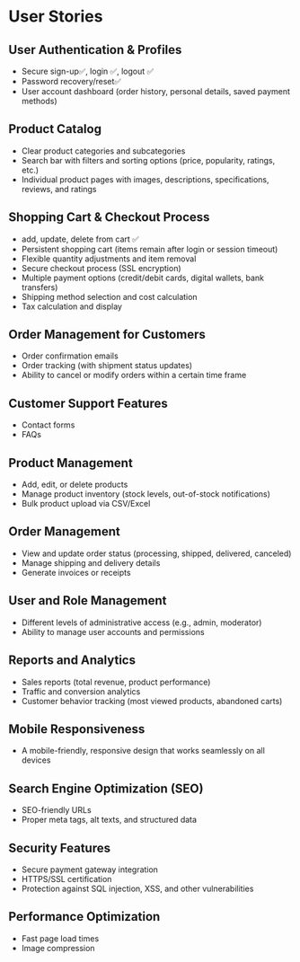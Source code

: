 # User Stories

## User Authentication & Profiles

- Secure sign-up✅,
  login ✅,
  logout ✅
- Password recovery/reset✅
- User account dashboard (order history, personal details, saved payment methods)

## Product Catalog

- Clear product categories and subcategories
- Search bar with filters and sorting options (price, popularity, ratings, etc.)
- Individual product pages with images, descriptions, specifications, reviews, and ratings

## Shopping Cart & Checkout Process

- add, update, delete from cart ✅
- Persistent shopping cart (items remain after login or session timeout)
- Flexible quantity adjustments and item removal
- Secure checkout process (SSL encryption)
- Multiple payment options (credit/debit cards, digital wallets, bank transfers)
- Shipping method selection and cost calculation
- Tax calculation and display

## Order Management for Customers

- Order confirmation emails
- Order tracking (with shipment status updates)
- Ability to cancel or modify orders within a certain time frame

## Customer Support Features

- Contact forms
- FAQs

## Product Management

- Add, edit, or delete products
- Manage product inventory (stock levels, out-of-stock notifications)
- Bulk product upload via CSV/Excel

## Order Management

- View and update order status (processing, shipped, delivered, canceled)
- Manage shipping and delivery details
- Generate invoices or receipts

## User and Role Management

- Different levels of administrative access (e.g., admin, moderator)
- Ability to manage user accounts and permissions

## Reports and Analytics

- Sales reports (total revenue, product performance)
- Traffic and conversion analytics
- Customer behavior tracking (most viewed products, abandoned carts)

## Mobile Responsiveness

- A mobile-friendly, responsive design that works seamlessly on all devices

## Search Engine Optimization (SEO)

- SEO-friendly URLs
- Proper meta tags, alt texts, and structured data

## Security Features

- Secure payment gateway integration
- HTTPS/SSL certification
- Protection against SQL injection, XSS, and other vulnerabilities

## Performance Optimization

- Fast page load times
- Image compression
